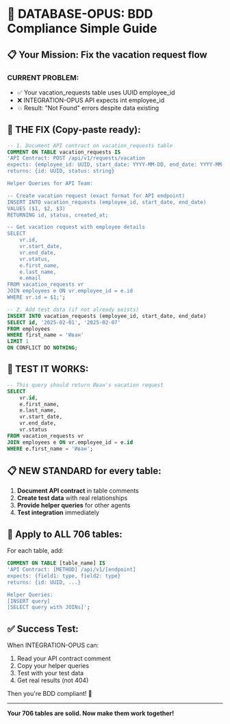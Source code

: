 # 🎯 DATABASE-OPUS: BDD Compliance Simple Guide

## 📋 Your Mission: Fix the vacation request flow

### CURRENT PROBLEM:
- ✅ Your vacation_requests table uses UUID employee_id 
- ❌ INTEGRATION-OPUS API expects int employee_id
- 💥 Result: "Not Found" errors despite data existing

## 🔧 THE FIX (Copy-paste ready):

```sql
-- 1. Document API contract on vacation_requests table
COMMENT ON TABLE vacation_requests IS 
'API Contract: POST /api/v1/requests/vacation
expects: {employee_id: UUID, start_date: YYYY-MM-DD, end_date: YYYY-MM-DD}
returns: {id: UUID, status: string}

Helper Queries for API Team:

-- Create vacation request (exact format for API endpoint)
INSERT INTO vacation_requests (employee_id, start_date, end_date)
VALUES ($1, $2, $3)
RETURNING id, status, created_at;

-- Get vacation request with employee details
SELECT 
    vr.id,
    vr.start_date,
    vr.end_date,
    vr.status,
    e.first_name,
    e.last_name,
    e.email
FROM vacation_requests vr
JOIN employees e ON vr.employee_id = e.id
WHERE vr.id = $1;';

-- 2. Add test data (if not already exists)
INSERT INTO vacation_requests (employee_id, start_date, end_date)
SELECT id, '2025-02-01', '2025-02-07'
FROM employees 
WHERE first_name = 'Иван' 
LIMIT 1
ON CONFLICT DO NOTHING;
```

## 🧪 TEST IT WORKS:

```sql
-- This query should return Иван's vacation request
SELECT 
    vr.id,
    e.first_name,
    e.last_name,
    vr.start_date,
    vr.end_date,
    vr.status
FROM vacation_requests vr
JOIN employees e ON vr.employee_id = e.id
WHERE e.first_name = 'Иван';
```

## 📋 NEW STANDARD for every table:

1. **Document API contract** in table comments
2. **Create test data** with real relationships
3. **Provide helper queries** for other agents
4. **Test integration** immediately

## 🎯 Apply to ALL 706 tables:

For each table, add:
```sql
COMMENT ON TABLE [table_name] IS 
'API Contract: [METHOD] /api/v1/[endpoint]
expects: {field1: type, field2: type}
returns: {id: UUID, ...}

Helper Queries:
[INSERT query]
[SELECT query with JOINs]';
```

## ✅ Success Test:

When INTEGRATION-OPUS can:
1. Read your API contract comment
2. Copy your helper queries
3. Test with your test data
4. Get real results (not 404)

Then you're BDD compliant! 🎉

---

**Your 706 tables are solid. Now make them work together!**